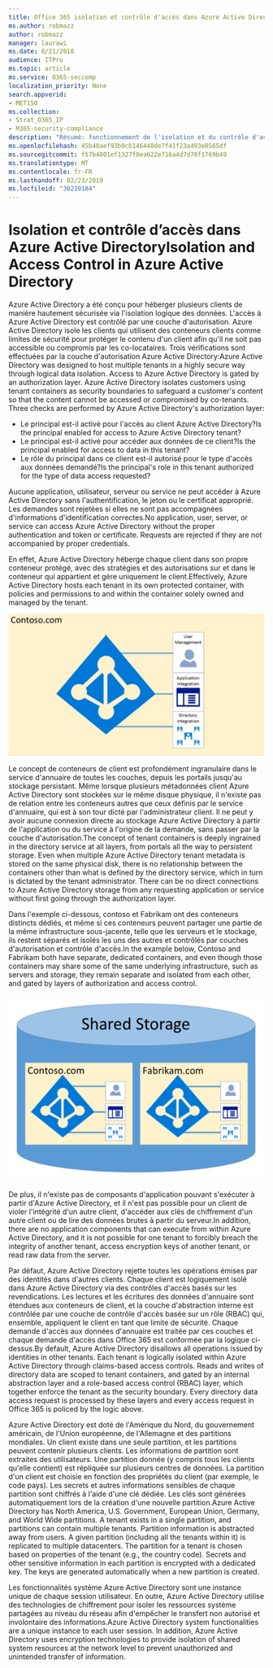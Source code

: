 ```yaml
---
title: Office 365 isolation et contrôle d'accès dans Azure Active Directory
ms.author: robmazz
author: robmazz
manager: laurawi
ms.date: 8/21/2018
audience: ITPro
ms.topic: article
ms.service: O365-seccomp
localization_priority: None
search.appverid:
- MET150
ms.collection:
- Strat_O365_IP
- M365-security-compliance
description: "Résumé: fonctionnement de l'isolation et du contrôle d'accès dans Azure Active Directory."
ms.openlocfilehash: 45b48aef93b9cb146440de7f41f23a493e8565df
ms.sourcegitcommit: f57b4001ef1327f0ea622e716a4d7d78f1769b49
ms.translationtype: MT
ms.contentlocale: fr-FR
ms.lasthandoff: 02/23/2019
ms.locfileid: "30220184"
---
```

# <a name="isolation-and-access-control-in-azure-active-directory"></a><span data-ttu-id="40b90-103">Isolation et contrôle d’accès dans Azure Active Directory</span><span class="sxs-lookup"><span data-stu-id="40b90-103">Isolation and Access Control in Azure Active Directory</span></span>

<span data-ttu-id="40b90-p101">Azure Active Directory a été conçu pour héberger plusieurs clients de manière hautement sécurisée via l'isolation logique des données. L'accès à Azure Active Directory est contrôlé par une couche d'autorisation. Azure Active Directory isole les clients qui utilisent des conteneurs clients comme limites de sécurité pour protéger le contenu d'un client afin qu'il ne soit pas accessible ou compromis par les co-locataires. Trois vérifications sont effectuées par la couche d'autorisation Azure Active Directory:</span><span class="sxs-lookup"><span data-stu-id="40b90-p101">Azure Active Directory was designed to host multiple tenants in a highly secure way through logical data isolation. Access to Azure Active Directory is gated by an authorization layer. Azure Active Directory isolates customers using tenant containers as security boundaries to safeguard a customer's content so that the content cannot be accessed or compromised by co-tenants. Three checks are performed by Azure Active Directory's authorization layer:</span></span>
- <span data-ttu-id="40b90-108">Le principal est-il activé pour l'accès au client Azure Active Directory?</span><span class="sxs-lookup"><span data-stu-id="40b90-108">Is the principal enabled for access to Azure Active Directory tenant?</span></span>
- <span data-ttu-id="40b90-109">Le principal est-il activé pour accéder aux données de ce client?</span><span class="sxs-lookup"><span data-stu-id="40b90-109">Is the principal enabled for access to data in this tenant?</span></span>
- <span data-ttu-id="40b90-110">Le rôle du principal dans ce client est-il autorisé pour le type d'accès aux données demandé?</span><span class="sxs-lookup"><span data-stu-id="40b90-110">Is the principal's role in this tenant authorized for the type of data access requested?</span></span>

<span data-ttu-id="40b90-p102">Aucune application, utilisateur, serveur ou service ne peut accéder à Azure Active Directory sans l'authentification, le jeton ou le certificat approprié. Les demandes sont rejetées si elles ne sont pas accompagnées d'informations d'identification correctes.</span><span class="sxs-lookup"><span data-stu-id="40b90-p102">No application, user, server, or service can access Azure Active Directory without the proper authentication and token or certificate. Requests are rejected if they are not accompanied by proper credentials.</span></span>

<span data-ttu-id="40b90-113">En effet, Azure Active Directory héberge chaque client dans son propre conteneur protégé, avec des stratégies et des autorisations sur et dans le conteneur qui appartient et gère uniquement le client.</span><span class="sxs-lookup"><span data-stu-id="40b90-113">Effectively, Azure Active Directory hosts each tenant in its own protected container, with policies and permissions to and within the container solely owned and managed by the tenant.</span></span>
 
![Conteneur Azure](media/office-365-isolation-azure-container.png)

<span data-ttu-id="40b90-p103">Le concept de conteneurs de client est profondément ingranulaire dans le service d'annuaire de toutes les couches, depuis les portails jusqu'au stockage persistant. Même lorsque plusieurs métadonnées client Azure Active Directory sont stockées sur le même disque physique, il n'existe pas de relation entre les conteneurs autres que ceux définis par le service d'annuaire, qui est à son tour dicté par l'administrateur client. Il ne peut y avoir aucune connexion directe au stockage Azure Active Directory à partir de l'application ou du service à l'origine de la demande, sans passer par la couche d'autorisation.</span><span class="sxs-lookup"><span data-stu-id="40b90-p103">The concept of tenant containers is deeply ingrained in the directory service at all layers, from portals all the way to persistent storage. Even when multiple Azure Active Directory tenant metadata is stored on the same physical disk, there is no relationship between the containers other than what is defined by the directory service, which in turn is dictated by the tenant administrator. There can be no direct connections to Azure Active Directory storage from any requesting application or service without first going through the authorization layer.</span></span>

<span data-ttu-id="40b90-118">Dans l'exemple ci-dessous, contoso et Fabrikam ont des conteneurs distincts dédiés, et même si ces conteneurs peuvent partager une partie de la même infrastructure sous-jacente, telle que les serveurs et le stockage, ils restent séparés et isolés les uns des autres et contrôlés par couches d'autorisation et contrôle d'accès.</span><span class="sxs-lookup"><span data-stu-id="40b90-118">In the example below, Contoso and Fabrikam both have separate, dedicated containers, and even though those containers may share some of the same underlying infrastructure, such as servers and storage, they remain separate and isolated from each other, and gated by layers of authorization and access control.</span></span>
 
![Conteneurs dédiés Azure](media/office-365-isolation-azure-dedicated-containers.png)

<span data-ttu-id="40b90-120">De plus, il n'existe pas de composants d'application pouvant s'exécuter à partir d'Azure Active Directory, et il n'est pas possible pour un client de violer l'intégrité d'un autre client, d'accéder aux clés de chiffrement d'un autre client ou de lire des données brutes à partir du serveur.</span><span class="sxs-lookup"><span data-stu-id="40b90-120">In addition, there are no application components that can execute from within Azure Active Directory, and it is not possible for one tenant to forcibly breach the integrity of another tenant, access encryption keys of another tenant, or read raw data from the server.</span></span>

<span data-ttu-id="40b90-p104">Par défaut, Azure Active Directory rejette toutes les opérations émises par des identités dans d'autres clients. Chaque client est logiquement isolé dans Azure Active Directory via des contrôles d'accès basés sur les revendications. Les lectures et les écritures des données d'annuaire sont étendues aux conteneurs de client, et la couche d'abstraction interne est contrôlée par une couche de contrôle d'accès basée sur un rôle (RBAC) qui, ensemble, appliquent le client en tant que limite de sécurité. Chaque demande d'accès aux données d'annuaire est traitée par ces couches et chaque demande d'accès dans Office 365 est conformée par la logique ci-dessus.</span><span class="sxs-lookup"><span data-stu-id="40b90-p104">By default, Azure Active Directory disallows all operations issued by identities in other tenants. Each tenant is logically isolated within Azure Active Directory through claims-based access controls. Reads and writes of directory data are scoped to tenant containers, and gated by an internal abstraction layer and a role-based access control (RBAC) layer, which together enforce the tenant as the security boundary. Every directory data access request is processed by these layers and every access request in Office 365 is policed by the logic above.</span></span>

<span data-ttu-id="40b90-p105">Azure Active Directory est doté de l'Amérique du Nord, du gouvernement américain, de l'Union européenne, de l'Allemagne et des partitions mondiales. Un client existe dans une seule partition, et les partitions peuvent contenir plusieurs clients. Les informations de partition sont extraites des utilisateurs. Une partition donnée (y compris tous les clients qu'elle contient) est répliquée sur plusieurs centres de données. La partition d'un client est choisie en fonction des propriétés du client (par exemple, le code pays). Les secrets et autres informations sensibles de chaque partition sont chiffrés à l'aide d'une clé dédiée. Les clés sont générées automatiquement lors de la création d'une nouvelle partition.</span><span class="sxs-lookup"><span data-stu-id="40b90-p105">Azure Active Directory has North America, U.S. Government, European Union, Germany, and World Wide partitions. A tenant exists in a single partition, and partitions can contain multiple tenants. Partition information is abstracted away from users. A given partition (including all the tenants within it) is replicated to multiple datacenters. The partition for a tenant is chosen based on properties of the tenant (e.g., the country code). Secrets and other sensitive information in each partition is encrypted with a dedicated key. The keys are generated automatically when a new partition is created.</span></span>

<span data-ttu-id="40b90-p106">Les fonctionnalités système Azure Active Directory sont une instance unique de chaque session utilisateur. En outre, Azure Active Directory utilise des technologies de chiffrement pour isoler les ressources système partagées au niveau du réseau afin d'empêcher le transfert non autorisé et involontaire des informations.</span><span class="sxs-lookup"><span data-stu-id="40b90-p106">Azure Active Directory system functionalities are a unique instance to each user session. In addition, Azure Active Directory uses encryption technologies to provide isolation of shared system resources at the network level to prevent unauthorized and unintended transfer of information.</span></span>
